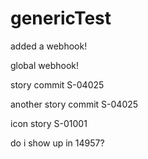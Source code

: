 # genericTest

added a webhook!

global webhook!

story commit S-04025

another story commit S-04025

icon story S-01001

do i show up in 14957?
